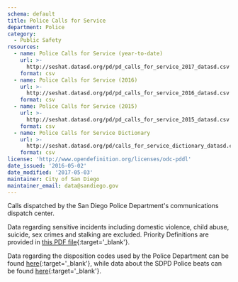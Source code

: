 ```yaml
---
schema: default
title: Police Calls for Service
department: Police
category:
  - Public Safety
resources:
  - name: Police Calls for Service (year-to-date)
    url: >-
      http://seshat.datasd.org/pd/pd_calls_for_service_2017_datasd.csv
    format: csv
  - name: Police Calls for Service (2016)
    url: >-
      http://seshat.datasd.org/pd/pd_calls_for_service_2016_datasd.csv
    format: csv
  - name: Police Calls for Service (2015)
    url: >-
      http://seshat.datasd.org/pd/pd_calls_for_service_2015_datasd.csv
    format: csv
  - name: Police Calls for Service Dictionary
    url: >-
      http://seshat.datasd.org/pd/calls_for_service_dictionary_datasd.csv
    format: csv
license: 'http://www.opendefinition.org/licenses/odc-pddl'
date_issued: '2016-05-02'
date_modified: '2017-05-03'
maintainer: City of San Diego
maintainer_email: data@sandiego.gov
---
```

Calls dispatched by the San Diego Police Department's communications
dispatch center.
<!--more-->
Data regarding sensitive incidents including domestic
violence, child abuse, suicide, sex crimes and stalking are excluded.
Priority Definitions are provided in [this PDF file](http://seshat.datasd.org/pd/pd_cfs_priority_defs_datasd.pdf){:target='_blank'}.


Data regarding the disposition codes used by the Police Department can be
found [here](/datasets/police-calls-disposition-codes/){:target='_blank'}, while data about the SDPD Police beats
can be found [here](/datasets/police-beats/){:target='_blank'}.

